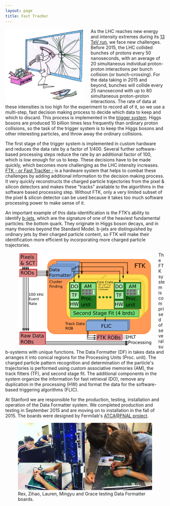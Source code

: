 ```yaml
---
layout: page
title: Fast TracKer
---
```


<img src="pictures/ftk/patternmatch_cartoon.pdf" width="250" align="left" style="padding-right: 20px;"/>

As the LHC reaches new energy and intensity extremes during its [13 TeV run](http://www.symmetrymagazine.org/article/february-2015/whats-new-for-lhc-run-ii), we face new challenges.  Before 2015, the LHC collided bunches of protons every 50 nanoseconds, with an average of 20 simultaneous individual proton-proton interactions per bunch collision (or bunch-crossing).  For the data taking in 2015 and beyond, bunches will collide every 25 nanosecond with up to 80 simultaneous proton-proton interactions.  The rate of data at these intensities is too high for the experiment to record all of it, so we use a multi-step, fast decision making process to decide which data to keep and which to discard.  This process is implemented in the [trigger system](http://www.atlas.ch/trigger.html).  Higgs bosons are produced 10 billion times less frequently than ordinary proton collisions, so the task of the trigger system is to keep the Higgs bosons and other interesting particles, and throw away the ordinary collisions.

The first stage of the trigger system is implemented in custom hardware and reduces the data rate by a factor of 1/400. Several further software-based processing steps reduce the rate by an additional factor of 100, which is low enough for us to keep.  These decisions have to be made quickly, which becomes more challenging as the LHC intensity increases.  [FTK - or Fast TracKer -](http://www.atlas.ch/trigger.html) is a hardware system that helps to combat these challenges by adding additional information to the decision making process.  It very quickly reconstructs the charged particle trajectories from the pixel & silicon detectors and makes these "tracks" available to the algorithms in the software based processing step.  Without FTK, only a very limited subset of the pixel & silicon detector can be used because it takes too much software processing power to make sense of it.  

An important example of this data-identification is the FTK’s ability to identify [b-jets](http://www.quantumdiaries.org/2011/05/12/to-b-or-not-to-bbar-b-jet-identification/), which are the signature of one of the heaviest fundamental particles: the bottom quark. They originate in Higgs boson decays, and in many theories beyond the Standard Model.  b-jets are distinguished by ordinary jets by their charged particle content, so FTK will make their identification more efficient by incorporating more charged particle trajectories.

<figure>
<img src="pictures/ftk/FTKBlockDiagram_v1.3.pdf" width = "500" align="left" style="padding-right: 20px;"/>
</figure>

The FTK system is comprised of several sub-systems with unique functions. The Data Formatter (DF) in takes data and arranges it into conical regions for the Processing Units (Proc. unit).  The charged particle pattern recognition and determination of the particle's trajectories is performed using custom associative memories (AM), the track fitters (TF), and second stage fit.  The additional components in the system organize the information for fast retrieval (DO), remove any duplication in the processing (HW) and format the data for the software-based triggering algorithms (FLIC).  


At Stanford we are responsible for the production, testing, installation and operation of the Data Formatter system. We completed production and testing in September 2015 and are moving on to installation in the fall of 2015.  The boards were designed by Fermilab's [ATCA@FNAL project](http://www-ppd.fnal.gov/EEDOffice-w/Projects/ATCA/).

<figure>
<img src="pictures/ftk/testing.jpg" />
<figcaption>Rex, Zihao, Lauren, Mingyu and Grace testing Data Formatter boards.   </figcaption>
</figure>